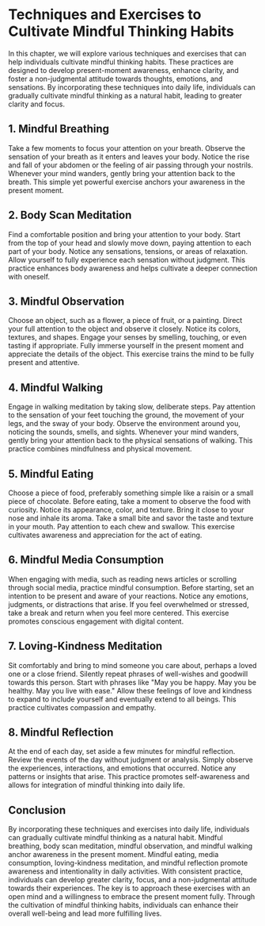 Techniques and Exercises to Cultivate Mindful Thinking Habits
======================================================================

In this chapter, we will explore various techniques and exercises that can help individuals cultivate mindful thinking habits. These practices are designed to develop present-moment awareness, enhance clarity, and foster a non-judgmental attitude towards thoughts, emotions, and sensations. By incorporating these techniques into daily life, individuals can gradually cultivate mindful thinking as a natural habit, leading to greater clarity and focus.

**1. Mindful Breathing**
------------------------

Take a few moments to focus your attention on your breath. Observe the sensation of your breath as it enters and leaves your body. Notice the rise and fall of your abdomen or the feeling of air passing through your nostrils. Whenever your mind wanders, gently bring your attention back to the breath. This simple yet powerful exercise anchors your awareness in the present moment.

**2. Body Scan Meditation**
---------------------------

Find a comfortable position and bring your attention to your body. Start from the top of your head and slowly move down, paying attention to each part of your body. Notice any sensations, tensions, or areas of relaxation. Allow yourself to fully experience each sensation without judgment. This practice enhances body awareness and helps cultivate a deeper connection with oneself.

**3. Mindful Observation**
--------------------------

Choose an object, such as a flower, a piece of fruit, or a painting. Direct your full attention to the object and observe it closely. Notice its colors, textures, and shapes. Engage your senses by smelling, touching, or even tasting if appropriate. Fully immerse yourself in the present moment and appreciate the details of the object. This exercise trains the mind to be fully present and attentive.

**4. Mindful Walking**
----------------------

Engage in walking meditation by taking slow, deliberate steps. Pay attention to the sensation of your feet touching the ground, the movement of your legs, and the sway of your body. Observe the environment around you, noticing the sounds, smells, and sights. Whenever your mind wanders, gently bring your attention back to the physical sensations of walking. This practice combines mindfulness and physical movement.

**5. Mindful Eating**
---------------------

Choose a piece of food, preferably something simple like a raisin or a small piece of chocolate. Before eating, take a moment to observe the food with curiosity. Notice its appearance, color, and texture. Bring it close to your nose and inhale its aroma. Take a small bite and savor the taste and texture in your mouth. Pay attention to each chew and swallow. This exercise cultivates awareness and appreciation for the act of eating.

**6. Mindful Media Consumption**
--------------------------------

When engaging with media, such as reading news articles or scrolling through social media, practice mindful consumption. Before starting, set an intention to be present and aware of your reactions. Notice any emotions, judgments, or distractions that arise. If you feel overwhelmed or stressed, take a break and return when you feel more centered. This exercise promotes conscious engagement with digital content.

**7. Loving-Kindness Meditation**
---------------------------------

Sit comfortably and bring to mind someone you care about, perhaps a loved one or a close friend. Silently repeat phrases of well-wishes and goodwill towards this person. Start with phrases like "May you be happy. May you be healthy. May you live with ease." Allow these feelings of love and kindness to expand to include yourself and eventually extend to all beings. This practice cultivates compassion and empathy.

**8. Mindful Reflection**
-------------------------

At the end of each day, set aside a few minutes for mindful reflection. Review the events of the day without judgment or analysis. Simply observe the experiences, interactions, and emotions that occurred. Notice any patterns or insights that arise. This practice promotes self-awareness and allows for integration of mindful thinking into daily life.

**Conclusion**
--------------

By incorporating these techniques and exercises into daily life, individuals can gradually cultivate mindful thinking as a natural habit. Mindful breathing, body scan meditation, mindful observation, and mindful walking anchor awareness in the present moment. Mindful eating, media consumption, loving-kindness meditation, and mindful reflection promote awareness and intentionality in daily activities. With consistent practice, individuals can develop greater clarity, focus, and a non-judgmental attitude towards their experiences. The key is to approach these exercises with an open mind and a willingness to embrace the present moment fully. Through the cultivation of mindful thinking habits, individuals can enhance their overall well-being and lead more fulfilling lives.
